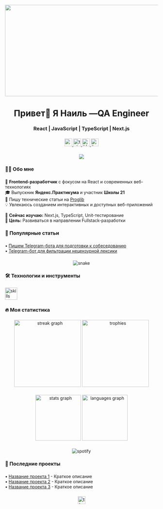 <br clear="both">

<div align="center">
  <img height="300" width="600" src="https://user-images.githubusercontent.com/74038190/225813708-98b745f2-7d22-48cf-9150-083f1b00d6c9.gif"  />
</div>

###

<h1 align="center">Привет👋 Я Наиль —QA Engineer </h1>

<h3 align="center">React | JavaScript | TypeScript | Next.js</h3>

###

<div align="center">
  <a href="https://www.youtube.com/@tehno.maniak" target="_blank">
    <img src="https://img.shields.io/static/v1?message=Youtube&logo=youtube&label=&color=FF0000&logoColor=white&labelColor=&style=for-the-badge" height="25" alt="youtube logo"  />
  </a>
  <a href="https://t.me/tehnomaniak07" target="_blank">
    <img src="https://img.shields.io/static/v1?message=Telegram&logo=telegram&label=&color=2CA5E0&logoColor=white&labelColor=&style=for-the-badge" height="25" alt="telegram logo"  />
  </a>
  <a href="https://hh.ru/resume/ВАШ_ID" target="_blank">
    <img src="https://img.shields.io/badge/Резюме-HH.ru-red?style=for-the-badge&logo=hh.ru&logoColor=white" height="25" alt="hh logo"  />
  </a>
  <a href="https://ko-fi.com/ВАШ_НИК" target="_blank">
    <img src="https://img.shields.io/badge/Поддержать-Ko--fi-FF5E5B?style=for-the-badge&logo=ko-fi&logoColor=white" height="25" alt="ko-fi logo"  />
  </a>
</div>

###

<div align="center">
  <img src="https://visitor-badge.laobi.icu/badge?page_id=filimonovalexey.filimonovalexey&color=00c4ff"  />
</div>

###

<h3 align="left">👨‍💻 Обо мне</h3>

###

<p align="left">🚀 <strong>Frontend-разработчик</strong> с фокусом на React и современных веб-технологиях<br>🎓 Выпускник <strong>Яндекс.Практикума</strong> и участник <strong>Школы 21</strong><br>📝 Пишу технические статьи на <a href="https://proglib.io/u/tehnomaniak">Proglib</a><br>💡 Увлекаюсь созданием интерактивных и доступных веб-приложений<br><br>🔧 <strong>Сейчас изучаю:</strong> Next.js, TypeScript, Unit-тестирование<br>🎯 <strong>Цель:</strong> Развиваться в направлении Fullstack-разработки</p>

###

<h3 align="left">📕 Популярные статьи</h3>

###

<div align="left">
  • <a href="https://proglib.io/p/pishem-telegram-bota-dlya-podgotovki-k-sobesedovaniyu-na-frontend-razrabotchika-2024-05-29">Пишем Telegram-бота для подготовки к собеседованию</a><br>
  • <a href="https://proglib.io/p/pishem-telegram-bota-dlya-filtracii-necenzurnoy-leksiki-v-chate-2024-07-15">Telegram-бот для фильтрации нецензурной лексики</a>
</div>

###

<p align="center">
  <img src="https://github.com/filimonovalexey/filimonovalexey/blob/output/github-contribution-grid-snake.svg" alt="snake" />
</p>

###

<h3 align="left">🛠 Технологии и инструменты</h3>

###

<div align="left">
  <img src="https://skillicons.dev/icons?i=js,ts,html,css,react,nextjs,redux,webpack,vite,jest,git,github,figma,nodejs,express,mongodb,postgres,py,bash" height="40" alt="skills icons" />
</div>

###

<h3 align="left">🔥 Моя статистика</h3>

###

<div align="center">
  <img src="https://streak-stats.demolab.com?user=filimonovalexey&theme=dark&hide_border=true&border_radius=6&mode=weekly&background=45%2C1F1F1F%2C000000" height="220" alt="streak graph"  />
  <img src="https://github-profile-trophy.vercel.app/?username=filimonovalexey&theme=onedark&no-frame=true&no-bg=true&margin-w=10&column=4" height="220" alt="trophies" />
</div>

###

<div align="center">
  <img src="https://github-readme-stats.vercel.app/api?username=filimonovalexey&show_icons=true&hide_border=true&theme=dracula&count_private=true&include_all_commits=true&hide_title=true" height="150" alt="stats graph"  />
  <img src="https://github-readme-stats.vercel.app/api/top-langs/?username=filimonovalexey&layout=compact&langs_count=6&theme=dracula&hide_border=true" height="150" alt="languages graph"  />
</div>

###

<div align="center">
  <img src="https://spotify-github-profile.vercel.app/api/view?uid=ВАШ_SPOTIFY_ID&cover_image=true&theme=novatorem&bar_color=53b14f&bar_color_cover=false" alt="spotify" />
</div>

###

<h3 align="left">📌 Последние проекты</h3>

###

<div align="left">
  • <a href="https://github.com/filimonovalexey/ПРОЕКТ_1">Название проекта 1</a> - Краткое описание<br>
  • <a href="https://github.com/filimonovalexey/ПРОЕКТ_2">Название проекта 2</a> - Краткое описание<br>
  • <a href="https://github.com/filimonovalexey/ПРОЕКТ_3">Название проекта 3</a> - Краткое описание
</div>

###

<div align="center">
  <img src="https://img.shields.io/badge/Спасибо_за_визит!-FF6B6B?style=for-the-badge&logoColor=white" height="25" alt="thanks badge"  />
</div>
